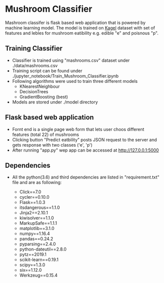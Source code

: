 Mushroom Classifier
===================================

Mashroom classifer is flask based web application that is powered by machine learning model. The model is trained on [Kagel](https://www.kaggle.com/uciml/mushroom-classification) dataset with set of features and lebles for mushroom eatibility e.g. edible "e" and poisnous "p". 

## Training Classifier
* Classifier is trained using "mashrooms.csv" dataset under ./data/mashrooms.csv
* Training script can be found under ./jupyter_notebook/Train_Mushroom_Classifier.ipynb
* Following algorithms were used to train three different models
	- KNearestNeighbour
	- DecisionTrees
	- GradientBoosting (best)
* Models are stored under ./model directory

## Flask based web application
* Fornt end is a single page web form that lets user choos different features (total 22) of mushrooms
* Clicking button "Predict eatbility" posts JSON request to the server and gets response with two classes ('e', 'p')
* After running "app.py" wep app can be accessed at http://127.0.0.1:5000

## Dependencies
* All the python(3.6) and third dependencies are listed in "requirement.txt" file and are as following:

	-	Click==7.0
	-	cycler==0.10.0
	-	Flask==1.0.3
	-	itsdangerous==1.1.0
	-	Jinja2==2.10.1
	-	kiwisolver==1.1.0
	-	MarkupSafe==1.1.1
	-	matplotlib==3.1.0
	-	numpy==1.16.4
	-	pandas==0.24.2
	-	pyparsing==2.4.0
	-	python-dateutil==2.8.0
	-	pytz==2019.1
	-	scikit-learn==0.19.1
	-	scipy==1.3.0
	-	six==1.12.0
	-	Werkzeug==0.15.4
